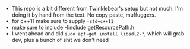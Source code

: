 * This repo is a bit different from Twinklebear's setup but not much. I'm doing it by hand from the text. No copy paste, muffuggers.
* for c++11 make sure to supply `-std=c++11`
* make sure to include -Iinclude getResourcePath.h
* I went ahead and did `sudo apt-get install libsdl2-*`, which will grab dev, plus a bunch of shit we don't need
